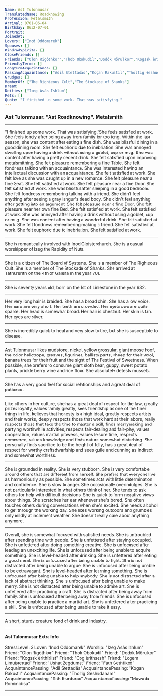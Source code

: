 ```yaml
---
Name: Ast Tulonmusar
TranslatedName: Roadknowing
Profession: Metalsmith    
Arrival: 0701-06-04
Birthday: 0632-07-01
Portrait:
JoinedAt: 
Lovers: ["Inod Oddomarek"]
Spouses: []
KindredSpirits: []
CloseFriends: []
Friends: ["Olon Rigòthkor","Thob Obokudil","Dodók Mörulkor","Kogsak èrithiklist","Cog èrithsesh","Logem Limulstettad","Ushat Zegdumat","Fath Gethfikod"]
FriendlyTerms: []
LongtermAcquaintance: []
PassingAcquaintance: ["Adil Stettadäs","Kogan Rakustil","Tholtig Geshudanam","Rith Eturdurad","Mawada Romimidisa"]
Grudges: []
MemberOf: ["The Righteous Cult","The Stockade of Shanks"]
Dream: 
Deities: ["Izeg Asàs Ishlum"]
Pets: []
Quote: "I finished up some work. That was satisfying."
---
```


### Ast Tulonmusar, "Ast Roadknowing", Metalsmith 
 
***

"I finished up some work. That was satisfying."She feels satisfied at work. She feels lonely after being away from family for too long. Within the last season, she was content after eating a fine dish. She was blissful dining in a good dining room. She felt euphoric due to inebriation. She was annoyed dwelling upon having a drink without using a goblet, cup or mug. She was content after having a pretty decent drink. She felt satisfied upon improving metalsmithing. She felt pleasure remembering a fine Table. She felt fondness talking with an acquaintance. She was interested having an intellectual discussion with an acquaintance. She felt satisfied at work. She felt love as she was caught up in a new romance. She felt pleasure near a fine Seat. She felt satisfied at work. She felt pleasure near a fine Door. She felt satisfied at work. She was blissful after sleeping in a good bedroom. She felt fondness remembering talking with a friend. She didn't feel anything after seeing a gray langur's dead body. She didn't feel anything after getting into an argument. She felt pleasure near a fine Door. She felt pleasure near her own fine Bed. She felt satisfied at work. She felt satisfied at work. She was annoyed after having a drink without using a goblet, cup or mug. She was content after having a wonderful drink. She felt satisfied at work. She felt fondness remembering making a friend. She felt satisfied at work. She felt euphoric due to inebriation. She felt satisfied at work. 
***

She is romantically involved with Inod Cloisterchurch. She is a casual worshipper of Izeg the Rapidity of Nuts. 
***

She is a citizen of The Board of Systems. She is a member of The Righteous Cult. She is a member of The Stockade of Shanks. She arrived at Tathurèrith on the 4th of Galena in the year 701. 
***

She is seventy years old, born on the 1st of Limestone in the year 632. 
***

Her very long hair is braided. She has a broad chin. She has a low voice. Her ears are very short. Her teeth are crowded. Her eyebrows are quite sparse. Her head is somewhat broad. Her hair is chestnut. Her skin is tan. Her eyes are silver. 
***

She is incredibly quick to heal and very slow to tire, but she is susceptible to disease. 
***

Ast Tulonmusar likes mudstone, nickel, yellow grossular, giant moose hoof, the color heliotrope, greaves, figurines, ballista parts, sheep for their wool, banana trees for their fruit and the sight of The Festival of Sweetness. When possible, she prefers to consume giant sloth bear, guppy, sweet potato plants, prickle berry wine and rice flour. She absolutely detests mussels. 
***

She has a very good feel for social relationships and a great deal of patience. 
***

Like others in her culture, she has a great deal of respect for the law, greatly prizes loyalty, values family greatly, sees friendship as one of the finer things in life, believes that honesty is a high ideal, greatly respects artists and their works, deeply respects those that work hard at their labors, really respects those that take the time to master a skill, finds merrymaking and partying worthwhile activities, respects fair-dealing and fair-play, values cooperation, values martial prowess, values leisure time, respects commerce, values knowledge and finds nature somewhat disturbing. She personally finds sacrifice to be the height of folly, has a great deal of respect for worthy craftsdwarfship and sees guile and cunning as indirect and somewhat worthless. 
***

She is grounded in reality. She is very stubborn. She is very comfortable around others that are different from herself. She prefers that everyone live as harmoniously as possible. She sometimes acts with little determination and confidence. She is slow to anger. She occasionally overindulges. She is not particularly interested in what others think of her. She tends to ask others for help with difficult decisions. She is quick to form negative views about things. She scratches her ear whenever she's bored. She often touches others during conversations when she's excited. She needs alcohol to get through the working day. She likes working outdoors and grumbles only mildly at inclement weather. She doesn't really care about anything anymore. 
***

Overall, she is somewhat focused with satisfied needs. She is untroubled after spending time with people. She is unfettered after staying occupied. She is unfettered after doing something creative. She is unfocused after leading an unexciting life. She is unfocused after being unable to acquire something. She is level-headed after drinking. She is unfettered after eating a good meal. She is unfocused after being unable to fight. She is not distracted after being unable to argue. She is unfocused after being unable to be extravagant. She is level-headed after learning something. She is unfocused after being unable to help anybody. She is not distracted after a lack of abstract thinking. She is unfocused after being unable to make merry. She is not distracted after being unable to admire art. She is unfettered after practicing a craft. She is distracted after being away from family. She is unfocused after being away from friends. She is unfocused after being unable to practice a martial art. She is unfettered after practicing a skill. She is unfocused after being unable to take it easy. 
***

A short, sturdy creature fond of drink and industry. 
***

#### Ast Tulonmusar Extra Info

StressLevel: 3
Lover: "Inod Oddomarek"
Worship: "Izeg Asàs Ishlum"
Friend: "Olon Rigòthkor"
Friend: "Thob Obokudil"
Friend: "Dodók Mörulkor"
Friend: "Kogsak èrithiklist"
Friend: "Cog èrithsesh"
Friend: "Logem Limulstettad"
Friend: "Ushat Zegdumat"
Friend: "Fath Gethfikod"
AcquaintancePassing: "Adil Stettadäs"
AcquaintancePassing: "Kogan Rakustil"
AcquaintancePassing: "Tholtig Geshudanam"
AcquaintancePassing: "Rith Eturdurad"
AcquaintancePassing: "Mawada Romimidisa"

***
